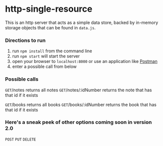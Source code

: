 # http-single-resource

This is an http server that acts as a simple data store, backed by in-memory storage objects that can be found in `data.js`.

### Directions to run
1. run `npm install` from the command line
1. run `npm start` will start the server
2. open your browser to `localhost:8000` or use an application like [Postman](https://www.getpostman.com/)
3. enter a possible call from below

### Possible calls
`GET`/notes returns all notes
`GET`/notes/:idNumber returns the note that has that id if it exists

`GET`/books returns all books
`GET`/books/:idNumber returns the book that has that id if it exists

### Here's a sneak peek of other options coming soon in version 2.0
`POST`
`PUT`
`DELETE`
